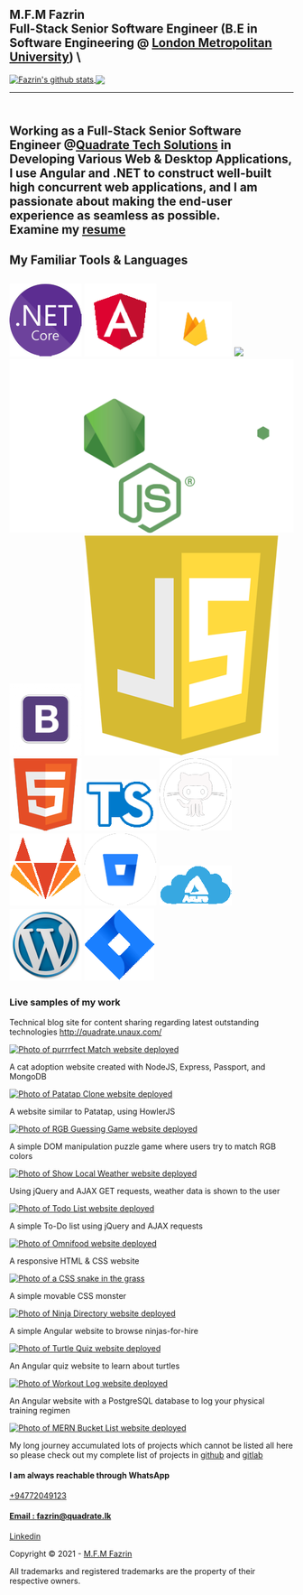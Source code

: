 M.F.M Fazrin\
Full-Stack Senior Software Engineer (B.E in Software Engineering @ [London Metropolitan
University](https://www.londonmet.ac.uk)) \
-----
<a href="https://github.com/nirzaf/github-readme-stats">
  <img align="center" src="https://github-readme-stats.vercel.app/api?username=nirzaf&show_icons=true&include_all_commits=true&theme=material-palenight" alt="Fazrin's github stats" />
</a>

<a href="https://github.com/nirzaf/github-readme-stats">
  <!-- Change the `github-readme-stats.anuraghazra1.vercel.app` to `github-readme-stats.vercel.app`  -->
  <img align="center" src="https://github-readme-stats.vercel.app/api/top-langs/?username=nirzaf&layout=compact&theme=material-palenight" />
</a>

-----
\
Working as a Full-Stack Senior Software Engineer @[Quadrate Tech
Solutions](https://quadrate.cc) in Developing Various Web & Desktop
Applications, I use Angular and .NET to
construct well-built high concurrent web applications, and I am
passionate about making the end-user experience as seamless as possible.
\
Examine my [resume](https://nimb.ws/ZyIWei)
----------------------------


My Familiar Tools & Languages
-----------------------------

![](img/Net_Core.png) 
![](img/angularLogo.png) 
![](img/firebaseLogo.png) 
![](img/pic_logo.svg) 
![](img/nodejsLogo.png) 
![](img/bootstrapLogo.png) 
![](img/javascriptLogo.png)
![](img/html5Logo.png) 
![](img/typescript.png)
![](img/githubLogo.png) 
![](img/gitlab.png) 
![](img/bitbucket.png)
![](img/Azure.png) 
![](img/wordpress.png)
![](img/jira.png) 
-----------------------------
### Live samples of my work

Technical blog site for content sharing regarding latest outstanding
technologies
http://quadrate.unaux.com/

[![Photo of purrrfect Match website
deployed](img/purrrfectMatchDeployed.png)](http://purrrfect-match.herokuapp.com/)

A cat adoption website created with NodeJS, Express, Passport, and
MongoDB

[![Photo of Patatap Clone website
deployed](img/patatapCloneDeployed.png)](https://patatap-clone.firebaseapp.com/)

A website similar to Patatap, using HowlerJS

[![Photo of RGB Guessing Game website
deployed](img/rgbGuessingGameDeployed.png)](https://rgb-guessing-game.firebaseapp.com/)

A simple DOM manipulation puzzle game where users try to match RGB
colors

[![Photo of Show Local Weather website
deployed](img/showLocalWeatherDeployed.png)](http://show-local-weather-jw.herokuapp.com/)

Using jQuery and AJAX GET requests, weather data is shown to the user

[![Photo of Todo List website
deployed](img/todoListDeployed.png)](http://todo-list-jw.herokuapp.com/)

A simple To-Do list using jQuery and AJAX requests

[![Photo of Omnifood website
deployed](img/omnifoodDeployed.png)](https://omnifood-e8df5.firebaseapp.com/)

A responsive HTML & CSS website

[![Photo of a CSS snake in the
grass](img/cssMonsterDeployed.png)](https://codepen.io/jwuestef/full/PjqPgy/)

A simple movable CSS monster

[![Photo of Ninja Directory website
deployed](img/ninjaDirectoryDeployed.png)](https://ninja-directory-41b5d.firebaseapp.com/)

A simple Angular website to browse ninjas-for-hire

[![Photo of Turtle Quiz website
deployed](img/turtleQuizDeployed.png)](https://turtle-quiz.firebaseapp.com/)

An Angular quiz website to learn about turtles

[![Photo of Workout Log website
deployed](img/workoutLogDeployed.png)](https://workoutlog-angular-client.herokuapp.com)

An Angular website with a PostgreSQL database to log your physical
training regimen

[![Photo of MERN Bucket List website
deployed](img/bucketListDeployed.png)](https://bucketlist-client-jw.herokuapp.com/)

My long journey accumulated lots of projects which cannot be listed all
here\
 so please check out my complete list of projects in
[github](https://github.com/nirzaf) and
[gitlab](https://gitlab.com/nirzaf)

#### I am always reachable through WhatsApp

[+94772049123](https://api.whatsapp.com/send?phone=+94772049123&text=Hi,%20I%20contacted%20you%20Through%20your%20website.)

#### [Email : fazrin@quadrate.lk](mailto:fazrin@quadrate.lk) 

[Linkedin](https://www.linkedin.com/in/mfmfazrin/)

Copyright © 2021 - [M.F.M Fazrin](https://nirzaf.github.io)

All trademarks and registered trademarks are the property of their
respective owners.
